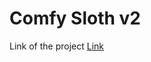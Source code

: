 # Comfy Sloth v2 

Link of the project [Link](https://6575a35e62d11515986a7fc6--fanciful-marigold-7980ee.netlify.app/)
